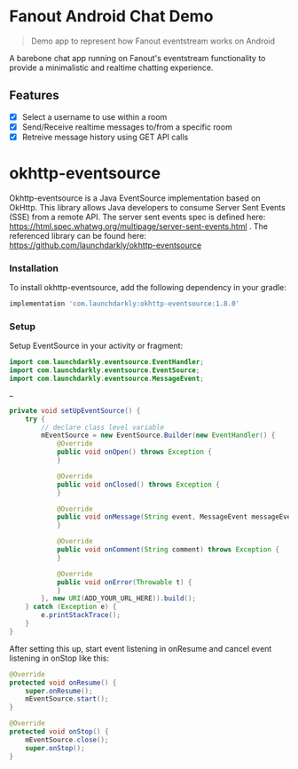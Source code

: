 # Fanout Android Chat Demo
> Demo app to represent how Fanout eventstream works on Android

A barebone chat app running on Fanout's eventstream functionality to provide a minimalistic and realtime chatting experience.


## Features

- [x] Select a username to use within a room
- [x] Send/Receive realtime messages to/from a specific room
- [x] Retreive message history using GET API calls

# okhttp-eventsource

Okhttp-eventsource is a Java EventSource implementation based on OkHttp. This library allows Java developers to consume Server Sent Events (SSE) from a remote API. The server sent events spec is defined here: https://html.spec.whatwg.org/multipage/server-sent-events.html . The referenced library can be found here: https://github.com/launchdarkly/okhttp-eventsource

### Installation

To install okhttp-eventsource, add the following dependency in your gradle:


```sh
implementation 'com.launchdarkly:okhttp-eventsource:1.8.0'
```

### Setup

Setup EventSource in your activity or fragment:

```java
import com.launchdarkly.eventsource.EventHandler;
import com.launchdarkly.eventsource.EventSource;
import com.launchdarkly.eventsource.MessageEvent;

…

private void setUpEventSource() {
    try {
        // declare class level variable
        mEventSource = new EventSource.Builder(new EventHandler() {
            @Override
            public void onOpen() throws Exception {
            }

            @Override
            public void onClosed() throws Exception {
            }

            @Override
            public void onMessage(String event, MessageEvent messageEvent) throws Exception {
            }

            @Override
            public void onComment(String comment) throws Exception {
            }

            @Override
            public void onError(Throwable t) {
            }
        }, new URI(ADD_YOUR_URL_HERE)).build();
    } catch (Exception e) {
        e.printStackTrace();
    }
}
```

After setting this up, start event listening in onResume and cancel event listening in onStop like this:

```java
@Override
protected void onResume() {
    super.onResume();
    mEventSource.start();
}

@Override
protected void onStop() {
    mEventSource.close();
    super.onStop();
}
```
